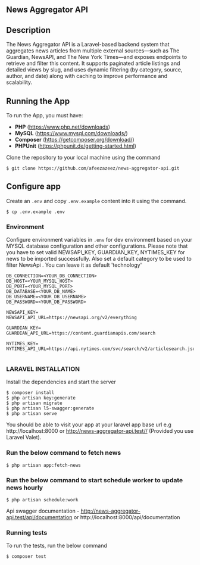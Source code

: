 ## News Aggregator API

## Description
The News Aggregator API is a Laravel-based backend system that aggregates news articles from multiple external sources—such as The Guardian, NewsAPI, and The New York Times—and exposes endpoints to retrieve and filter this content. It supports paginated article listings and detailed views by slug, and uses dynamic filtering (by category, source, author, and date) along with caching to improve performance and scalability.


## Running the App
To run the App, you must have:
- **PHP** (https://www.php.net/downloads)
- **MySQL** (https://www.mysql.com/downloads/)
- **Composer** (https://getcomposer.org/download/)
- **PHPUnit** (https://phpunit.de/getting-started.html)

Clone the repository to your local machine using the command
```console
$ git clone https://github.com/afeezazeez/news-aggregator-api.git
```
## Configure app
Create an `.env` and copy `.env.example` content into it using the command.

```console
$ cp .env.example .env
```

### Environment
Configure environment variables in `.env` for dev environment based on your MYSQL database configuration and other configurations.
Please note that you have to set valid NEWSAPI_KEY, GUARDIAN_KEY, NYTIMES_KEY for news to be imported successfully.
Also set a default category to be used to filter NewsApi . You can leave it as default 'technology' 

```  
DB_CONNECTION=<YOUR_DB_CONNECTION>
DB_HOST=<YOUR_MYSQL_HOST>
DB_PORT=<YOUR_MYSQL_PORT>
DB_DATABASE=<YOUR_DB_NAME>
DB_USERNAME=<YOUR_DB_USERNAME>
DB_PASSWORD=<YOUR_DB_PASSWORD>

NEWSAPI_KEY=
NEWSAPI_API_URL=https://newsapi.org/v2/everything

GUARDIAN_KEY=
GUARDIAN_API_URL=https://content.guardianapis.com/search

NYTIMES_KEY=
NYTIMES_API_URL=https://api.nytimes.com/svc/search/v2/articlesearch.json


```
### LARAVEL INSTALLATION
Install the dependencies and start the server

```console
$ composer install
$ php artisan key:generate
$ php artisan migrate
$ php artisan l5-swagger:generate
$ php artisan serve
```
You should be able to visit your app at your laravel app base url e.g http://localhost:8000 or http://news-aggregator-api.test// (Provided you use Laravel Valet).


### Run the below command to fetch news
```console
$ php artisan app:fetch-news
```

### Run the below command to start schedule worker to update news hourly
```console
$ php artisan schedule:work
```

Api swagger documentation - http://news-aggregator-api.test/api/documentation or http://localhost:8000/api/documentation

### Running tests

To run the tests, run the below command
```console
$ composer test
```

